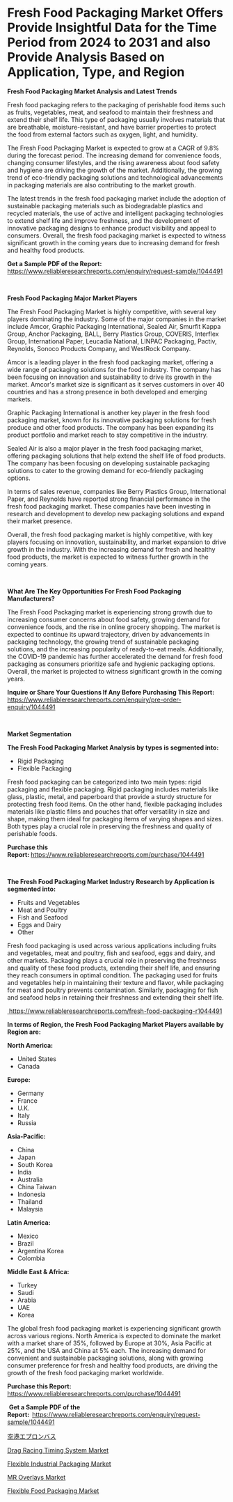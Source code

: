 <p><h1>Fresh Food Packaging Market Offers Provide Insightful Data for the Time Period from 2024 to 2031 and also Provide Analysis Based on Application, Type, and Region</h1></p><p><strong>Fresh Food Packaging Market Analysis and Latest Trends</strong></p>
<p><p>Fresh food packaging refers to the packaging of perishable food items such as fruits, vegetables, meat, and seafood to maintain their freshness and extend their shelf life. This type of packaging usually involves materials that are breathable, moisture-resistant, and have barrier properties to protect the food from external factors such as oxygen, light, and humidity.</p><p>The Fresh Food Packaging Market is expected to grow at a CAGR of 9.8% during the forecast period. The increasing demand for convenience foods, changing consumer lifestyles, and the rising awareness about food safety and hygiene are driving the growth of the market. Additionally, the growing trend of eco-friendly packaging solutions and technological advancements in packaging materials are also contributing to the market growth.</p><p>The latest trends in the fresh food packaging market include the adoption of sustainable packaging materials such as biodegradable plastics and recycled materials, the use of active and intelligent packaging technologies to extend shelf life and improve freshness, and the development of innovative packaging designs to enhance product visibility and appeal to consumers. Overall, the fresh food packaging market is expected to witness significant growth in the coming years due to increasing demand for fresh and healthy food products.</p></p>
<p><strong>Get a Sample PDF of the Report:&nbsp;</strong> <a href="https://www.reliableresearchreports.com/enquiry/request-sample/1044491">https://www.reliableresearchreports.com/enquiry/request-sample/1044491</a></p>
<p>&nbsp;</p>
<p><strong>Fresh Food Packaging Major Market Players</strong></p>
<p><p>The Fresh Food Packaging Market is highly competitive, with several key players dominating the industry. Some of the major companies in the market include Amcor, Graphic Packaging International, Sealed Air, Smurfit Kappa Group, Anchor Packaging, BALL, Berry Plastics Group, COVERIS, Interflex Group, International Paper, Leucadia National, LINPAC Packaging, Pactiv, Reynolds, Sonoco Products Company, and WestRock Company.</p><p>Amcor is a leading player in the fresh food packaging market, offering a wide range of packaging solutions for the food industry. The company has been focusing on innovation and sustainability to drive its growth in the market. Amcor's market size is significant as it serves customers in over 40 countries and has a strong presence in both developed and emerging markets.</p><p>Graphic Packaging International is another key player in the fresh food packaging market, known for its innovative packaging solutions for fresh produce and other food products. The company has been expanding its product portfolio and market reach to stay competitive in the industry.</p><p>Sealed Air is also a major player in the fresh food packaging market, offering packaging solutions that help extend the shelf life of food products. The company has been focusing on developing sustainable packaging solutions to cater to the growing demand for eco-friendly packaging options.</p><p>In terms of sales revenue, companies like Berry Plastics Group, International Paper, and Reynolds have reported strong financial performance in the fresh food packaging market. These companies have been investing in research and development to develop new packaging solutions and expand their market presence.</p><p>Overall, the fresh food packaging market is highly competitive, with key players focusing on innovation, sustainability, and market expansion to drive growth in the industry. With the increasing demand for fresh and healthy food products, the market is expected to witness further growth in the coming years.</p></p>
<p>&nbsp;</p>
<p><strong>What Are The Key Opportunities For Fresh Food Packaging Manufacturers?</strong></p>
<p><p>The Fresh Food Packaging market is experiencing strong growth due to increasing consumer concerns about food safety, growing demand for convenience foods, and the rise in online grocery shopping. The market is expected to continue its upward trajectory, driven by advancements in packaging technology, the growing trend of sustainable packaging solutions, and the increasing popularity of ready-to-eat meals. Additionally, the COVID-19 pandemic has further accelerated the demand for fresh food packaging as consumers prioritize safe and hygienic packaging options. Overall, the market is projected to witness significant growth in the coming years.</p></p>
<p><strong>Inquire or Share Your Questions If Any Before Purchasing This Report:</strong> <a href="https://www.reliableresearchreports.com/enquiry/pre-order-enquiry/1044491">https://www.reliableresearchreports.com/enquiry/pre-order-enquiry/1044491</a></p>
<p>&nbsp;</p>
<p><strong>Market Segmentation</strong></p>
<p><strong>The Fresh Food Packaging Market Analysis by types is segmented into:</strong></p>
<p><ul><li>Rigid Packaging</li><li>Flexible Packaging</li></ul></p>
<p><p>Fresh food packaging can be categorized into two main types: rigid packaging and flexible packaging. Rigid packaging includes materials like glass, plastic, metal, and paperboard that provide a sturdy structure for protecting fresh food items. On the other hand, flexible packaging includes materials like plastic films and pouches that offer versatility in size and shape, making them ideal for packaging items of varying shapes and sizes. Both types play a crucial role in preserving the freshness and quality of perishable foods.</p></p>
<p><strong>Purchase this Report:&nbsp;</strong><a href="https://www.reliableresearchreports.com/purchase/1044491">https://www.reliableresearchreports.com/purchase/1044491</a></p>
<p>&nbsp;</p>
<p><strong>The Fresh Food Packaging Market Industry Research by Application is segmented into:</strong></p>
<p><ul><li>Fruits and Vegetables</li><li>Meat and Poultry</li><li>Fish and Seafood</li><li>Eggs and Dairy</li><li>Other</li></ul></p>
<p><p>Fresh food packaging is used across various applications including fruits and vegetables, meat and poultry, fish and seafood, eggs and dairy, and other markets. Packaging plays a crucial role in preserving the freshness and quality of these food products, extending their shelf life, and ensuring they reach consumers in optimal condition. The packaging used for fruits and vegetables help in maintaining their texture and flavor, while packaging for meat and poultry prevents contamination. Similarly, packaging for fish and seafood helps in retaining their freshness and extending their shelf life.</p></p>
<p><a href="https://www.reliableresearchreports.com/fresh-food-packaging-r1044491">&nbsp;https://www.reliableresearchreports.com/fresh-food-packaging-r1044491</a></p>
<p><strong>In terms of Region, the Fresh Food Packaging Market Players available by Region are:</strong></p>
<p>
    <p> <strong> North America: </strong>
        <ul>
            <li>United States</li>
            <li>Canada</li>
        </ul>
        </p> 
    <p> <strong> Europe: </strong>
        <ul>
            <li>Germany</li>
            <li>France</li>
            <li>U.K.</li>
            <li>Italy</li>
            <li>Russia</li>
        </ul>
        </p> 
    <p> <strong> Asia-Pacific: </strong>
        <ul>
            <li>China</li>
            <li>Japan</li>
            <li>South Korea</li>
            <li>India</li>
            <li>Australia</li>
            <li>China Taiwan</li>
            <li>Indonesia</li>
            <li>Thailand</li>
            <li>Malaysia</li>
        </ul>
        </p> 
    <p> <strong> Latin America: </strong>
        <ul>
            <li>Mexico</li>
            <li>Brazil</li>
            <li>Argentina Korea</li>
            <li>Colombia</li>
        </ul>
        </p> 
    <p> <strong> Middle East & Africa: </strong>
        <ul>
            <li>Turkey</li>
            <li>Saudi</li>
            <li>Arabia</li>
            <li>UAE</li>
            <li>Korea</li>
        </ul>
    </p>
    </p>
<p><p>The global fresh food packaging market is experiencing significant growth across various regions. North America is expected to dominate the market with a market share of 35%, followed by Europe at 30%, Asia Pacific at 25%, and the USA and China at 5% each. The increasing demand for convenient and sustainable packaging solutions, along with growing consumer preference for fresh and healthy food products, are driving the growth of the fresh food packaging market worldwide.</p></p>
<p><strong>Purchase this Report: </strong><a href="https://www.reliableresearchreports.com/purchase/1044491">https://www.reliableresearchreports.com/purchase/1044491</a></p>
<p>&nbsp;<strong>Get a Sample PDF of the Report:&nbsp;&nbsp;</strong><a href="https://www.reliableresearchreports.com/enquiry/request-sample/1044491">https://www.reliableresearchreports.com/enquiry/request-sample/1044491</a></p>
<p><strong></strong></p>
<p><p><a href="https://github.com/EstaSprer20231/Market-Research-Report-List-1/blob/main/664352657788.md">空港エプロンバス</a></p><p><a href="https://www.linkedin.com/pulse/drag-racing-timing-system-market-insight-trends-growth-forecasted-iljte">Drag Racing Timing System Market</a></p><p><a href="https://github.com/Angelnienowdseej3e45z3p8c/Market-Research-Report-List-2/blob/main/flexible-industrial-packaging-market.md">Flexible Industrial Packaging Market</a></p><p><a href="https://www.linkedin.com/pulse/mr-overlays-market-exploring-share-trends-future-growth-mileele-th0qe">MR Overlays Market</a></p><p><a href="https://github.com/brentleyjimmiealvaradoz4l1rea/Market-Research-Report-List-2/blob/main/flexible-food-packaging-market.md">Flexible Food Packaging Market</a></p></p>